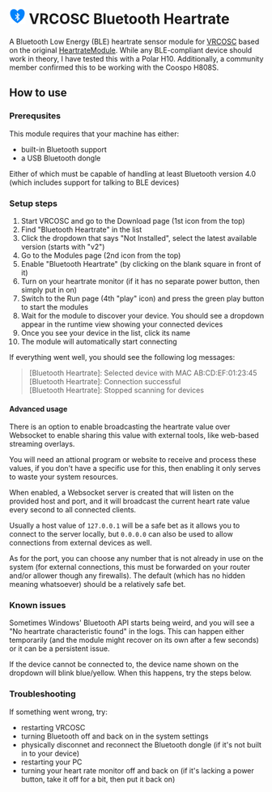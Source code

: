 <h1><img src="BluetoothHeartrateModule/logo/logo.png" width="32"> VRCOSC Bluetooth Heartrate</h1>

A Bluetooth Low Energy (BLE) heartrate sensor module for [VRCOSC] based on the original [HeartrateModule].
While any BLE-compliant device should work in theory, I have tested this with a Polar H10.
Additionally, a community member confirmed this to be working with the Coospo H808S.

[VRCOSC]: https://github.com/VolcanicArts/VRCOSC
[HeartrateModule]: https://github.com/VolcanicArts/VRCOSC/blob/2022.1219.0/VRCOSC.Game/Modules/Modules/Heartrate/HeartRateModule.cs

## How to use

### Prerequsites

This module requires that your machine has either:
* built-in Bluetooth support
* a USB Bluetooth dongle

Either of which must be capable of handling at least Bluetooth version 4.0 (which includes support for talking to BLE devices)

### Setup steps

1. Start VRCOSC and go to the Download page (1st icon from the top)
2. Find "Bluetooth Heartrate" in the list
3. Click the dropdown that says "Not Installed", select the latest available version (starts with "v2")
4. Go to the Modules page (2nd icon from the top)
5. Enable "Bluetooth Heartrate" (by clicking on the blank square in front of it)
5. Turn on your heartrate monitor (if it has no separate power button, then simply put in on)
6. Switch to the Run page (4th "play" icon) and press the green play button to start the modules
7. Wait for the module to discover your device. You should see a dropdown appear in the runtime view showing your connected devices
10. Once you see your device in the list, click its name
11. The module will automatically start connecting

If everything went well, you should see the following log messages:

> \[Bluetooth Heartrate]: Selected device with MAC AB:CD:EF:01:23:45<br>
> \[Bluetooth Heartrate]: Connection successful<br>
> \[Bluetooth Heartrate]: Stopped scanning for devices

[Releases]: https://github.com/DJDavid98/VRCOSC-BluetoothHeartrate/releases

#### Advanced usage

There is an option to enable broadcasting the heartrate value over Websocket to enable sharing this value with external tools, like web-based streaming overlays.

You will need an attional program or website to receive and process these values, if you don't have a specific use for this, then enabling it only serves to waste your system resources.

When enabled, a Websocket server is created that will listen on the provided host and port, and it will broadcast the current heart rate value every second to all connected clients.

Usually a host value of `127.0.0.1` will be a safe bet as it allows you to connect to the server locally, but `0.0.0.0` can also be used to allow connections from external devices as well.

As for the port, you can choose any number that is not already in use on the system (for external connections, this must be forwarded on your router and/or allower though any firewalls). The default (which has no hidden meaning whatsoever) should be a relatively safe bet.

### Known issues

Sometimes Windows' Bluetooth API starts being weird, and you will see a "No heartrate characteristic found" in the logs.
This can happen either temporarily (and the module might recover on its own after a few seconds) or it can be a persistent issue.

If the device cannot be connected to, the device name shown on the dropdown will blink blue/yellow.
When this happens, try the steps below.

### Troubleshooting

If something went wrong, try:
* restarting VRCOSC
* turning Bluetooth off and back on in the system settings
* physically disconnet and reconnect the Bluetooth dongle (if it's not built in to your device)
* restarting your PC
* turning your heart rate monitor off and back on (if it's lacking a power button, take it off for a bit, then put it back on)
